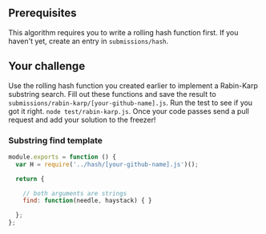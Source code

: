 ## Prerequisites

This algorithm requires you to write a rolling hash function first.
If you haven't yet, create an entry in `submissions/hash`.

## Your challenge

Use the rolling hash function you created earlier to implement a
Rabin-Karp substring search. Fill out these functions and save the
result to `submissions/rabin-karp/[your-github-name].js`.  Run the
test to see if you got it right. `node test/rabin-karp.js`. Once
your code passes send a pull request and add your solution to the
freezer!

### Substring find template

```js
module.exports = function () {
  var H = require('../hash/[your-github-name].js')();

  return {

    // both arguments are strings
    find: function(needle, haystack) { }

  };
};
```
